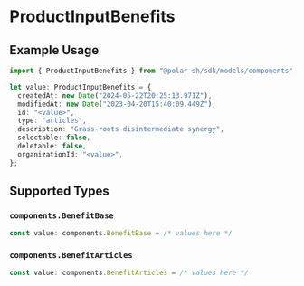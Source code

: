 # ProductInputBenefits

## Example Usage

```typescript
import { ProductInputBenefits } from "@polar-sh/sdk/models/components";

let value: ProductInputBenefits = {
  createdAt: new Date("2024-05-22T20:25:13.971Z"),
  modifiedAt: new Date("2023-04-20T15:40:09.449Z"),
  id: "<value>",
  type: "articles",
  description: "Grass-roots disintermediate synergy",
  selectable: false,
  deletable: false,
  organizationId: "<value>",
};
```

## Supported Types

### `components.BenefitBase`

```typescript
const value: components.BenefitBase = /* values here */
```

### `components.BenefitArticles`

```typescript
const value: components.BenefitArticles = /* values here */
```

